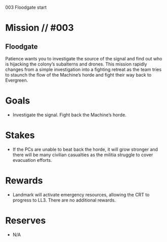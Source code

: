 003
Floodgate
start

# Mission // #003

## Floodgate

Patience wants you to investigate the source of the signal and find out who is hĳacking the colony’s subalterns and drones. This mission rapidly changes from a simple investigation into a fighting retreat as the team tries to staunch the flow of the Machine’s horde and fight their way back to Evergreen.

# Goals

- Investigate  the  signal.  Fight  back  the Machine’s  horde.

# Stakes

- If the PCs are unable to beat back the horde, it will grow stronger and there will be many civilian casualties as the militia struggle to cover evacuation efforts.

# Rewards

- Landmark will activate emergency resources, allowing the CRT to progress to LL3. There are no additional rewards.

# Reserves

- N/A